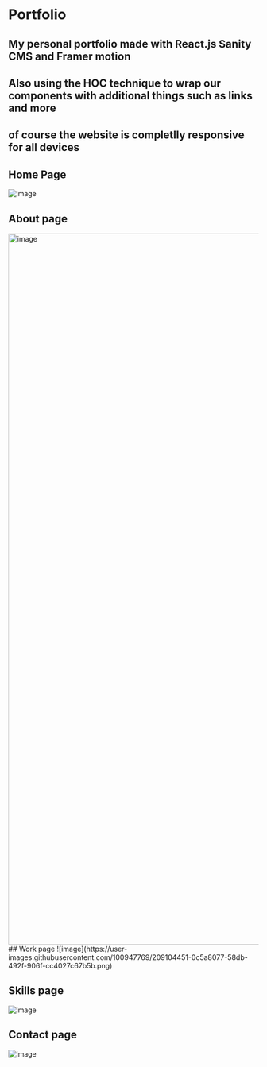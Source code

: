 # Portfolio
## My personal portfolio made with React.js Sanity CMS and Framer motion 
## Also using the HOC technique to wrap our components with additional things such as links and more 
## of course the website is completlly responsive for all devices


## Home Page
![image](https://user-images.githubusercontent.com/100947769/209104107-3fd97687-f259-4076-9353-735e853b83b0.png)

## About page
<img width="1432" alt="image" src="https://github.com/EliyahuCohen/Portfolio/assets/100947769/511b8c6d-8fe5-4d9b-8af1-34e7dc4e112f">
## Work page
![image](https://user-images.githubusercontent.com/100947769/209104451-0c5a8077-58db-492f-906f-cc4027c67b5b.png)

## Skills page
![image](https://user-images.githubusercontent.com/100947769/209104533-f13cad59-6db9-49ab-bac5-cd336c5324c7.png)

## Contact page
![image](https://user-images.githubusercontent.com/100947769/209104615-f33a0805-935a-405e-ac88-030471b88faa.png)
